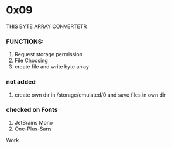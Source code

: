 # 0x09
THIS BYTE ARRAY CONVERTETR


### FUNCTIONS:
1. Request storage permission
2. File Choosing
3. create file and write byte array


### not added 
1. create own dir in /storage/emulated/0 and save files in own dir

### checked on Fonts
1.   JetBrains Mono
2.   One-Plus-Sans

Work
